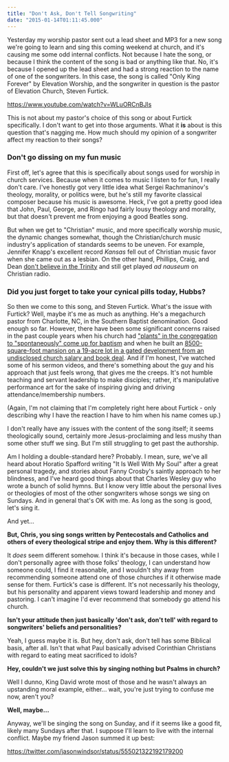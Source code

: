 ```yaml
---
title: "Don't Ask, Don't Tell Songwriting"
date: "2015-01-14T01:11:45.000"
---
```


Yesterday my worship pastor sent out a lead sheet and MP3 for a new song we're going to learn and sing this coming weekend at church, and it's causing me some odd internal conflicts. Not because I hate the song, or because I think the content of the song is bad or anything like that. No, it's because I opened up the lead sheet and had a strong reaction to the name of one of the songwriters. In this case, the song is called "Only King Forever" by Elevation Worship, and the songwriter in question is the pastor of Elevation Church, Steven Furtick.

https://www.youtube.com/watch?v=WLuORCnBJls

This is not about my pastor's choice of this song or about Furtick specifically. I don't want to get into those arguments. What it **is** about is this question that's nagging me. How much should my opinion of a songwriter affect my reaction to their songs?

### Don't go dissing on my fun music

First off, let's agree that this is specifically about songs used for worship in church services. Because when it comes to music I listen to for fun, I really don't care. I've honestly got very little idea what Sergei Rachmaninov's theology, morality, or politics were, but he's still my favorite classical composer because his music is awesome. Heck, I've got a pretty good idea that John, Paul, George, and Ringo had fairly lousy theology and morality, but that doesn't prevent me from enjoying a good Beatles song.

But when we get to "Christian" music, and more specifically worship music, the dynamic changes somewhat, though the Christian/church music industry's application of standards seems to be uneven. For example, Jennifer Knapp's excellent record _Kansas_ fell out of Christian music favor when she came out as a lesbian. On the other hand, Phillips, Craig, and Dean [don't believe in the Trinity](http://en.wikipedia.org/wiki/Phillips,_Craig_and_Dean#Theological_criticism) and still get played _ad nauseum_ on Christian radio.

### Did you just forget to take your cynical pills today, Hubbs?

So then we come to this song, and Steven Furtick. What's the issue with Furtick? Well, maybe it's me as much as anything. He's a megachurch pastor from Charlotte, NC, in the Southern Baptist denomination. Good enough so far. However, there have been some significant concerns raised in the past couple years when his church had ["plants" in the congregation to "spontaneously" come up for baptism](http://www.religionnews.com/2014/02/24/megachurch-pastor-steven-furticks-spontaneous-baptisms-spontaneous/) and when he built an [8500-square-foot mansion on a 19-acre lot in a gated development from an undisclosed church salary and book deal](http://www.worldmag.com/2013/11/the_house_that_steven_built). And if I'm honest, I've watched some of his sermon videos, and there's something about the guy and his approach that just feels wrong, that gives me the creeps. It's not humble teaching and servant leadership to make disciples; rather, it's manipulative performance art for the sake of inspiring giving and driving attendance/membership numbers.

(Again, I'm not claiming that I'm completely right here about Furtick - only describing why I have the reaction I have to him when his name comes up.)

I don't really have any issues with the content of the song itself; it seems theologically sound, certainly more Jesus-proclaiming and less mushy than some other stuff we sing. But I'm still struggling to get past the authorship.

Am I holding a double-standard here? Probably. I mean, sure, we've all heard about Horatio Spafford writing "It Is Well With My Soul" after a great personal tragedy, and stories about Fanny Crosby's saintly approach to her blindness, and I've heard good things about that Charles Wesley guy who wrote a bunch of solid hymns. But I know very little about the personal lives or theologies of most of the other songwriters whose songs we sing on Sundays. And in general that's OK with me. As long as the song is good, let's sing it.

And yet...

**But, Chris, you sing songs written by Pentecostals and Catholics and others of every theological stripe and enjoy them. Why is this different?**

It _does_ seem different somehow. I think it's because in those cases, while I don't personally agree with those folks' theology, I can understand how someone could, I find it reasonable, and I wouldn't shy away from recommending someone attend one of those churches if it otherwise made sense for them. Furtick's case is different. It's not necessarily his theology, but his personality and apparent views toward leadership and money and pastoring. I can't imagine I'd ever recommend that somebody go attend his church.

**Isn't your attitude then just basically 'don't ask, don't tell' with regard to songwriters' beliefs and personalities?**

Yeah, I guess maybe it is. But hey, don't ask, don't tell has some Biblical basis, after all. Isn't that what Paul basically advised Corinthian Christians with regard to eating meat sacrificed to idols?

**Hey, couldn't we just solve this by singing nothing but Psalms in church?**

Well I dunno, King David wrote most of those and he wasn't always an upstanding moral example, either... wait, you're just trying to confuse me now, aren't you?

**Well, maybe...**

Anyway, we'll be singing the song on Sunday, and if it seems like a good fit, likely many Sundays after that. I suppose I'll learn to live with the internal conflict. Maybe my friend Jason summed it up best:

https://twitter.com/jasonwindsor/status/555021322192179200
